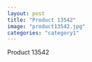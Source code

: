 ```yaml
---
layout: post
title: "Product 13542"
image: "product13542.jpg"
categories: "category1"
---
```

Product 13542

